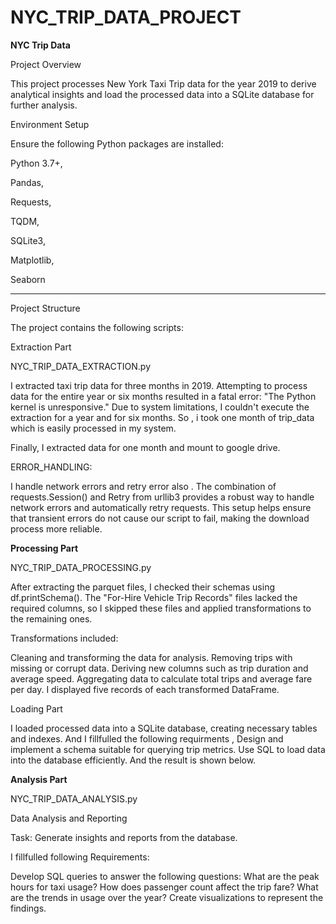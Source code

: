 # NYC_TRIP_DATA_PROJECT

**NYC Trip Data**

Project Overview

This project processes New York Taxi Trip data for the year 2019 to derive analytical insights and load the processed data into a SQLite database for further analysis.

Environment Setup

Ensure the following Python packages are installed:

Python 3.7+,

Pandas,

Requests,

TQDM, 

SQLite3,

Matplotlib,

Seaborn

---

Project Structure

The project contains the following scripts:

Extraction Part


NYC_TRIP_DATA_EXTRACTION.py 

I extracted taxi trip data for three months in 2019. Attempting to process data for the entire year or six months resulted in a fatal error: "The Python kernel is unresponsive." 
Due to system limitations, I couldn't execute the extraction for a year and for six months. So , i took one month of trip_data which is easily processed in my system.

Finally, I extracted data for one month and mount to google drive.

ERROR_HANDLING:

I handle network errors and retry error also .
The combination of requests.Session() and Retry from urllib3 provides a robust way to handle network errors and automatically retry requests. This setup helps ensure that transient errors do not cause our script to fail, making the download process more reliable.

**Processing Part**

NYC_TRIP_DATA_PROCESSING.py 

After extracting the parquet files, I checked their schemas using df.printSchema(). The "For-Hire Vehicle Trip Records" files lacked the required columns, so I skipped these files and applied transformations to the remaining ones.

Transformations included:

Cleaning and transforming the data for analysis. Removing trips with missing or corrupt data. Deriving new columns such as trip duration and average speed. Aggregating data to calculate total trips and average fare per day. I displayed five records of each transformed DataFrame.

Loading Part

I loaded processed data into a SQLite database, creating necessary tables and indexes.
And I fillfulled the following requirments ,
Design and implement a schema suitable for querying trip metrics.
Use SQL to load data into the database efficiently.
And the result is shown below.

**Analysis Part**

NYC_TRIP_DATA_ANALYSIS.py

Data Analysis and Reporting

Task: Generate insights and reports from the database.

I fillfulled following Requirements:

Develop SQL queries to answer the following questions:
    What are the peak hours for taxi usage?
    How does passenger count affect the trip fare?
    What are the trends in usage over the year?
Create visualizations to represent the findings.
